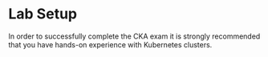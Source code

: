 # Lab Setup
In order to successfully complete the CKA exam it is strongly recommended that you have hands-on experience with Kubernetes clusters.
